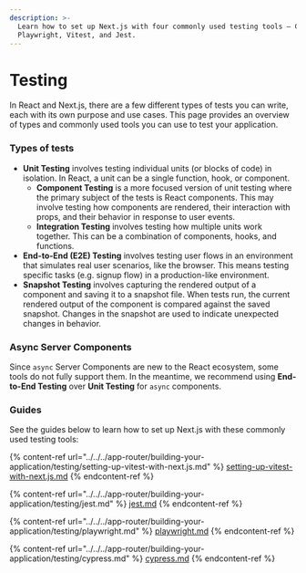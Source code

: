 ```yaml
---
description: >-
  Learn how to set up Next.js with four commonly used testing tools — Cypress,
  Playwright, Vitest, and Jest.
---
```


# Testing

In React and Next.js, there are a few different types of tests you can write, each with its own purpose and use cases. This page provides an overview of types and commonly used tools you can use to test your application.

### Types of tests

* **Unit Testing** involves testing individual units (or blocks of code) in isolation. In React, a unit can be a single function, hook, or component.
  * **Component Testing** is a more focused version of unit testing where the primary subject of the tests is React components. This may involve testing how components are rendered, their interaction with props, and their behavior in response to user events.
  * **Integration Testing** involves testing how multiple units work together. This can be a combination of components, hooks, and functions.
* **End-to-End (E2E) Testing** involves testing user flows in an environment that simulates real user scenarios, like the browser. This means testing specific tasks (e.g. signup flow) in a production-like environment.
* **Snapshot Testing** involves capturing the rendered output of a component and saving it to a snapshot file. When tests run, the current rendered output of the component is compared against the saved snapshot. Changes in the snapshot are used to indicate unexpected changes in behavior.

### Async Server Components

Since `async` Server Components are new to the React ecosystem, some tools do not fully support them. In the meantime, we recommend using **End-to-End Testing** over **Unit Testing** for `async` components.

### Guides

See the guides below to learn how to set up Next.js with these commonly used testing tools:

{% content-ref url="../../../app-router/building-your-application/testing/setting-up-vitest-with-next.js.md" %}
[setting-up-vitest-with-next.js.md](../../../app-router/building-your-application/testing/setting-up-vitest-with-next.js.md)
{% endcontent-ref %}

{% content-ref url="../../../app-router/building-your-application/testing/jest.md" %}
[jest.md](../../../app-router/building-your-application/testing/jest.md)
{% endcontent-ref %}

{% content-ref url="../../../app-router/building-your-application/testing/playwright.md" %}
[playwright.md](../../../app-router/building-your-application/testing/playwright.md)
{% endcontent-ref %}

{% content-ref url="../../../app-router/building-your-application/testing/cypress.md" %}
[cypress.md](../../../app-router/building-your-application/testing/cypress.md)
{% endcontent-ref %}

